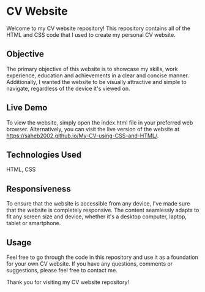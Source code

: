 # CV Website
Welcome to my CV website repository! This repository contains all of the HTML and CSS code that I used to create my personal CV website.

## Objective
The primary objective of this website is to showcase my skills, work experience, education and achievements in a clear and concise manner. Additionally, I wanted the website to be visually attractive and simple to navigate, regardless of the device it's viewed on.

## Live Demo
To view the website, simply open the index.html file in your preferred web browser. Alternatively, you can visit the live version of the website at https://saheb2002.github.io/My-CV-using-CSS-and-HTML/.

## Technologies Used
HTML, CSS

## Responsiveness
To ensure that the website is accessible from any device, I've made sure that the website is completely responsive. The content seamlessly adapts to fit any screen size and device, whether it's a desktop computer, laptop, tablet or smartphone.

## Usage
Feel free to go through the code in this repository and use it as a foundation for your own CV website. If you have any questions, comments or suggestions, please feel free to contact me.

Thank you for visiting my CV website repository!

